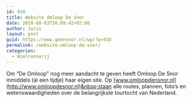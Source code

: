 ```yaml
---
id: 910
title: Website Omloop De Snor
date: 2018-08-03T16:09:42+02:00
author: Joris
layout: post
guid: https://www.geensnor.nl/wp/?p=910
permalink: /website-omloop-de-snor/
categories:
  - Wielrennerij
---
```

 Om &#8220;De Omloop&#8221; nog meer aandacht te geven heeft Omloop De Snor inmiddels (al een tijdje) haar eigen site. Op [www.omloopdensnor.nl](http://www.omloopdesnor.nl)&nbsp;staan alle routes, plannen, foto&#8217;s en wetenswaardigheden over de belangrijkste tourtocht van Nederland.